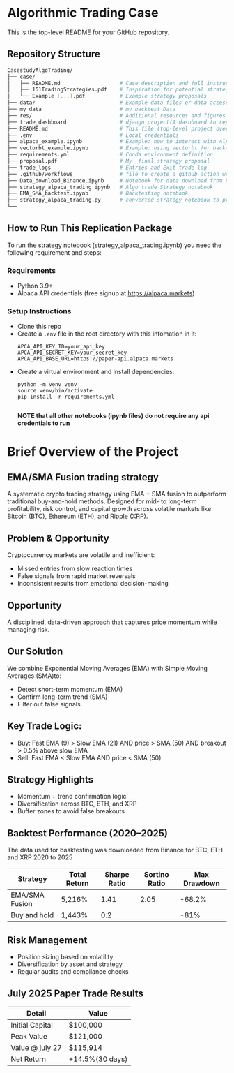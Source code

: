 
# Algorithmic Trading Case

This is the top-level README for your GitHub repository.
## Repository Structure

```bash
CasestudyAlgoTrading/
├── case/
│   ├── README.md                   # Case description and full instructions
│   ├── 151TradingStrategies.pdf    # Inspiration for potential strategies
│   └── Example [...].pdf           # Example strategy proposals
├── data/                           # Example data files or data access scripts
├── my data                         # my backtest Data
├── res/                            # Additional resources and figures
├── trade_dashboard                 # django project(A dashboard to report my portfolio performance)
├── README.md                       # This file (top-level project overview)
├── .env                            # Local credentials 
├── alpaca_example.ipynb            # Example: how to interact with Alpaca's API
├── vectorbt_example.ipynb          # Example: using vectorbt for backtesting
├── requirements.yml                # Conda environment definition
├── proposal.pdf                    # My  final strategy proposal
├── trade_logs                      # Entries and Exit trade log
├── .github/workflows               # file to create a github action workflow
├── Data_download_Binance.ipynb     # Notebook for data download from Binance
├── strategy_alpaca_trading.ipynb   # Algo trade Strategy notebook
├── EMA_SMA_backtest.ipynb          # Backtesting notebook
├── strategy_alpaca_trading.py      # converted strategy notebook to python script
└──
```

## How to Run This Replication Package

To run the strategy notebook (strategy_alpaca_trading.ipynb) you need the following requirement and steps:

### Requirements

- Python 3.9+
- Alpaca API credentials (free signup at https://alpaca.markets)

### Setup Instructions

- Clone this repo
- Create a `.env` file in the root directory with this infomation in it:
  ```
  APCA_API_KEY_ID=your_api_key
  APCA_API_SECRET_KEY=your_secret_key
  APCA_API_BASE_URL=https://paper-api.alpaca.markets
  ```
- Create a virtual environment and install dependencies:
  ```
  python -m venv venv
  source venv/bin/activate
  pip install -r requirements.yml


  ```
  **NOTE that all other notebooks (ipynb files) do not require any api credentials to run**
  
# Brief Overview of the Project

## EMA/SMA Fusion trading strategy

A systematic crypto trading strategy using EMA + SMA fusion to outperform traditional buy-and-hold methods. Designed for mid- to long-term profitability, risk control, and capital growth across volatile markets like Bitcoin (BTC), Ethereum (ETH), and Ripple (XRP).

## Problem & Opportunity

Cryptocurrency markets are volatile and inefficient:

- Missed entries from slow reaction times
- False signals from rapid market reversals
- Inconsistent results from emotional decision-making

## Opportunity

A disciplined, data-driven approach that captures price momentum while managing risk.

## Our Solution

We combine Exponential Moving Averages (EMA) with Simple Moving Averages (SMA)to:

- Detect short-term momentum (EMA)
- Confirm long-term trend (SMA)
- Filter out false signals

## Key Trade Logic:

- Buy: Fast EMA (9) > Slow EMA (21) AND price > SMA (50) AND breakout > 0.5% above slow EMA
- Sell: Fast EMA < Slow EMA AND price < SMA (50)

## Strategy Highlights

- Momentum + trend confirmation logic
- Diversification across BTC, ETH, and XRP
- Buffer zones to avoid false breakouts

## Backtest Performance (2020–2025)

The data used for basktesting was downloaded from Binance for BTC, ETH and XRP 2020 to 2025

| Strategy       | Total Return | Sharpe Ratio | Sortino Ratio | Max Drawdown |
| -------------- | ------------ | ------------ | ------------- | ------------ |
| EMA/SMA Fusion | 5,216%       | 1.41         | 2.05          | -68.2%       |
| Buy and hold   | 1,443%       | 0.2          |               | -81%         |

## Risk Management

- Position sizing based on volatility
- Diversification by asset and strategy
- Regular audits and compliance checks

## July 2025 Paper Trade Results

| Detail          | Value           |
| --------------- | --------------- |
| Initial Capital | $100,000        |
| Peak Value      | $121,000        |
| Value @ july 27 | $115,914        |
| Net Return      | +14.5%(30 days) |



